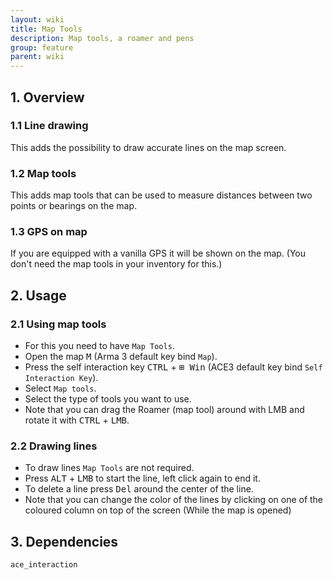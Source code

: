 ```yaml
---
layout: wiki
title: Map Tools
description: Map tools, a roamer and pens
group: feature
parent: wiki
---
```


## 1. Overview

### 1.1 Line drawing
This adds the possibility to draw accurate lines on the map screen.

### 1.2 Map tools
This adds map tools that can be used to measure distances between two points or bearings on the map.

### 1.3 GPS on map
If you are equipped with a vanilla GPS it will be shown on the map. (You don't need the map tools in your inventory for this.)

## 2. Usage

### 2.1 Using map tools
- For this you need to have `Map Tools`.
- Open the map <kbd>M</kbd> (Arma 3 default key bind `Map`).
- Press the self interaction key <kbd>CTRL</kbd> + <kbd>⊞ Win</kbd> (ACE3 default key bind `Self Interaction Key`).
- Select `Map tools`.
- Select the type of tools you want to use.
- Note that you can drag the Roamer (map tool) around with <kdd> LMB </kbd> and rotate it with <kbd>CTRL</kbd> + <kbd>LMB</kbd>.

### 2.2 Drawing lines
- To draw lines `Map Tools` are not required.
- Press <kbd>ALT</kbd> + <kbd>LMB</kbd> to start the line, left click again to end it.
- To delete a line press <kbd>Del</kbd> around the center of the line.
- Note that you can change the color of the lines by clicking on one of the coloured column on top of the screen (While the map is opened)

## 3. Dependencies

`ace_interaction`
